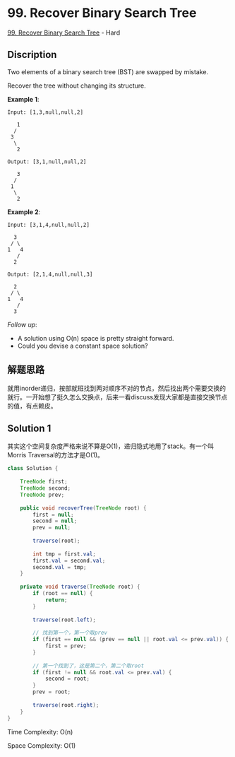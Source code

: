 # 99. Recover Binary Search Tree

[99. Recover Binary Search Tree](https://leetcode.com/problems/recover-binary-search-tree/) - Hard

## Discription
Two elements of a binary search tree (BST) are swapped by mistake.

Recover the tree without changing its structure.

**Example 1**:

    Input: [1,3,null,null,2]

       1
      /
     3
      \
       2

    Output: [3,1,null,null,2]

       3
      /
     1
      \
       2
       
**Example 2**:

    Input: [3,1,4,null,null,2]

      3
     / \
    1   4
       /
      2

    Output: [2,1,4,null,null,3]

      2
     / \
    1   4
       /
      3
      
*Follow up*:

+ A solution using O(n) space is pretty straight forward.
+ Could you devise a constant space solution?

## 解题思路
就用inorder递归，按部就班找到两对顺序不对的节点，然后找出两个需要交换的就行。一开始想了挺久怎么交换点，后来一看discuss发现大家都是直接交换节点的值，有点赖皮。
    
## Solution 1
其实这个空间复杂度严格来说不算是O(1)，递归隐式地用了stack。有一个叫Morris Traversal的方法才是O(1)。

```java
class Solution {
    
    TreeNode first;
    TreeNode second;
    TreeNode prev;
    
    public void recoverTree(TreeNode root) {
        first = null;
        second = null;
        prev = null;
        
        traverse(root);
        
        int tmp = first.val;
        first.val = second.val;
        second.val = tmp;
    }
    
    private void traverse(TreeNode root) {
        if (root == null) {
            return;
        }
        
        traverse(root.left);
        
        // 找到第一个，第一个取prev
        if (first == null && (prev == null || root.val <= prev.val)) {
            first = prev;
        }
        
        // 第一个找到了，这是第二个，第二个取root
        if (first != null && root.val <= prev.val) {
            second = root;
        }
        prev = root;
        
        traverse(root.right);
    }
}
```
Time Complexity: O(n)

Space Complexity: O(1)
